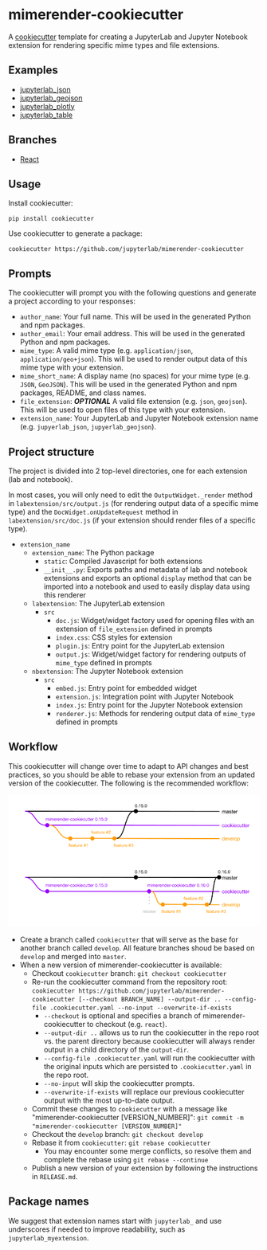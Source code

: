 # mimerender-cookiecutter

A [cookiecutter](https://github.com/audreyr/cookiecutter) template for creating
a JupyterLab and Jupyter Notebook extension for rendering specific mime types and file extensions.

## Examples

* [jupyterlab_json](https://github.com/jupyterlab/jupyterlab_json)
* [jupyterlab_geojson](https://github.com/jupyterlab/jupyterlab_geojson)
* [jupyterlab_plotly](https://github.com/gnestor/jupyterlab_plotly)
* [jupyterlab_table](https://github.com/gnestor/jupyterlab_table)

## Branches

* [React](https://github.com/jupyterlab/mimerender-cookiecutter/tree/react)

## Usage

Install cookiecutter:

```
pip install cookiecutter
```

Use cookiecutter to generate a package:

```
cookiecutter https://github.com/jupyterlab/mimerender-cookiecutter
```

## Prompts

The cookiecutter will prompt you with the following questions and generate a project according to your responses:
  
* `author_name`: Your full name. This will be used in the generated Python and npm packages.
* `author_email`: Your email address. This will be used in the generated Python and npm packages.
* `mime_type`: A valid mime type (e.g. `application/json`, `application/geo+json`). This will be used to render output data of this mime type with your extension.
* `mime_short_name`: A display name (no spaces) for your mime type (e.g. `JSON`, `GeoJSON`). This will be used in the generated Python and npm packages, README, and class names.
* `file_extension`: **_OPTIONAL_** A valid file extension (e.g. `json`, `geojson`). This will be used to open files of this type with your extension.
* `extension_name`: Your JupyterLab and Jupyter Notebook extension name (e.g. `jupyerlab_json`, `jupyerlab_geojson`).

## Project structure

The project is divided into 2 top-level directories, one for each extension (lab and notebook). 

In most cases, you will only need to edit the `OutputWidget._render` method in `labextension/src/output.js` (for rendering output data of a specific mime type) and the `DocWidget.onUpdateRequest` method in `labextension/src/doc.js` (if your extension should render files of a specific type). 

* `extension_name`
  * `extension_name`: The Python package
    * `static`: Compiled Javascript for both extensions
    * `__init__.py`: Exports paths and metadata of lab and notebook extensions and exports an optional `display` method that can be imported into a notebook and used to easily display data using this renderer
  * `labextension`: The JupyterLab extension
    * `src`
      * `doc.js`: Widget/widget factory used for opening files with an extension of `file_extension` defined in prompts
      * `index.css`: CSS styles for extension
      * `plugin.js`: Entry point for the JupyterLab extension
      * `output.js`: Widget/widget factory for rendering outputs of `mime_type` defined in prompts
  * `nbextension`: The Jupyter Notebook extension
    * `src`
      * `embed.js`: Entry point for embedded widget
      * `extension.js`: Integration point with Jupyter Notebook
      * `index.js`: Entry point for the Jupyter Notebook extension
      * `renderer.js`: Methods for rendering output data of `mime_type` defined in prompts

## Workflow

This cookiecutter will change over time to adapt to API changes and best practices, so you should be able to rebase your extension from an updated version of the cookiecutter. The following is the recommended workflow: 

![workflow](workflow.png)

* Create a branch called `cookiecutter` that will serve as the base for another branch called `develop`. All feature branches shoud be based on `develop` and merged into `master`. 
* When a new version of mimerender-cookiecutter is available:
  * Checkout `cookiecutter` branch: `git checkout cookiecutter`
  * Re-run the cookiecutter command from the repository root: `cookiecutter https://github.com/jupyterlab/mimerender-cookiecutter [--checkout BRANCH_NAME] --output-dir .. --config-file .cookiecutter.yaml --no-input --overwrite-if-exists`
    * `--checkout` is optional and specifies a branch of mimerender-cookiecutter to checkout (e.g. `react`). 
    * `--output-dir ..` allows us to run the cookiecutter in the repo root vs. the parent directory because cookiecutter will always render output in a child directory of the `output-dir`.
    * `--config-file .cookiecutter.yaml` will run the cookiecutter with the original inputs which are persisted to `.cookiecutter.yaml` in the repo root.
    * `--no-input` will skip the cookiecutter prompts.
    * `--overwrite-if-exists` will replace our previous cookiecutter output with the most up-to-date output.
  *  Commit these changes to `cookiecutter` with a message like "mimerender-cookiecutter [VERSION_NUMBER]": `git commit -m "mimerender-cookiecutter [VERSION_NUMBER]"`
  * Checkout the `develop` branch: `git checkout develop`
  * Rebase it from `cookiecutter`: `git rebase cookiecutter`
    * You may encounter some merge conflicts, so resolve them and complete the rebase using `git rebase --continue`
  * Publish a new version of your extension by following the instructions in `RELEASE.md`.

## Package names  

We suggest that extension names start with `jupyterlab_` and use underscores if needed to improve readability, such as `jupyterlab_myextension`.
